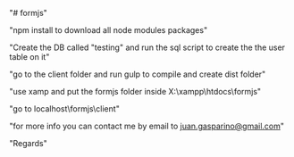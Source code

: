 "# formjs" 

"npm install to download all node modules packages"

"Create the DB called "testing" and run the sql script to create the the user table on it"

"go to the client folder and run gulp to compile and create dist folder"

"use xamp and put the formjs folder inside X:\xampp\htdocs\formjs"

"go to localhost\formjs\client"

"for more info you can contact me by email to juan.gasparino@gmail.com"

"Regards"